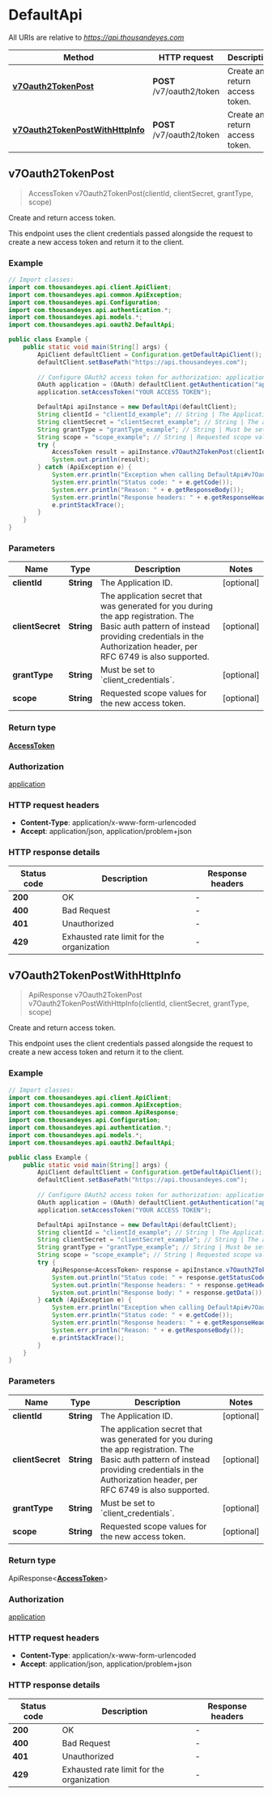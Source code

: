 # DefaultApi

All URIs are relative to *https://api.thousandeyes.com*

| Method | HTTP request | Description |
|------------- | ------------- | -------------|
| [**v7Oauth2TokenPost**](DefaultApi.md#v7Oauth2TokenPost) | **POST** /v7/oauth2/token | Create and return access token. |
| [**v7Oauth2TokenPostWithHttpInfo**](DefaultApi.md#v7Oauth2TokenPostWithHttpInfo) | **POST** /v7/oauth2/token | Create and return access token. |



## v7Oauth2TokenPost

> AccessToken v7Oauth2TokenPost(clientId, clientSecret, grantType, scope)

Create and return access token.

This endpoint uses the client credentials passed alongside the request to create a new access token and return it to the client.

### Example

```java
// Import classes:
import com.thousandeyes.api.client.ApiClient;
import com.thousandeyes.api.common.ApiException;
import com.thousandeyes.api.Configuration;
import com.thousandeyes.api.authentication.*;
import com.thousandeyes.api.models.*;
import com.thousandeyes.api.oauth2.DefaultApi;

public class Example {
    public static void main(String[] args) {
        ApiClient defaultClient = Configuration.getDefaultApiClient();
        defaultClient.setBasePath("https://api.thousandeyes.com");
        
        // Configure OAuth2 access token for authorization: application
        OAuth application = (OAuth) defaultClient.getAuthentication("application");
        application.setAccessToken("YOUR ACCESS TOKEN");

        DefaultApi apiInstance = new DefaultApi(defaultClient);
        String clientId = "clientId_example"; // String | The Application ID.
        String clientSecret = "clientSecret_example"; // String | The application secret that was generated for you during the app registration. The Basic auth pattern of instead providing credentials in the Authorization header, per RFC 6749 is also supported.
        String grantType = "grantType_example"; // String | Must be set to `client_credentials`.
        String scope = "scope_example"; // String | Requested scope values for the new access token.
        try {
            AccessToken result = apiInstance.v7Oauth2TokenPost(clientId, clientSecret, grantType, scope);
            System.out.println(result);
        } catch (ApiException e) {
            System.err.println("Exception when calling DefaultApi#v7Oauth2TokenPost");
            System.err.println("Status code: " + e.getCode());
            System.err.println("Reason: " + e.getResponseBody());
            System.err.println("Response headers: " + e.getResponseHeaders());
            e.printStackTrace();
        }
    }
}
```

### Parameters


| Name | Type | Description  | Notes |
|------------- | ------------- | ------------- | -------------|
| **clientId** | **String**| The Application ID. | [optional] |
| **clientSecret** | **String**| The application secret that was generated for you during the app registration. The Basic auth pattern of instead providing credentials in the Authorization header, per RFC 6749 is also supported. | [optional] |
| **grantType** | **String**| Must be set to &#x60;client_credentials&#x60;. | [optional] |
| **scope** | **String**| Requested scope values for the new access token. | [optional] |

### Return type

[**AccessToken**](AccessToken.md)


### Authorization

[application](../README.md#application)

### HTTP request headers

- **Content-Type**: application/x-www-form-urlencoded
- **Accept**: application/json, application/problem+json

### HTTP response details
| Status code | Description | Response headers |
|-------------|-------------|------------------|
| **200** | OK |  -  |
| **400** | Bad Request |  -  |
| **401** | Unauthorized |  -  |
| **429** | Exhausted rate limit for the organization |  -  |

## v7Oauth2TokenPostWithHttpInfo

> ApiResponse<AccessToken> v7Oauth2TokenPost v7Oauth2TokenPostWithHttpInfo(clientId, clientSecret, grantType, scope)

Create and return access token.

This endpoint uses the client credentials passed alongside the request to create a new access token and return it to the client.

### Example

```java
// Import classes:
import com.thousandeyes.api.client.ApiClient;
import com.thousandeyes.api.common.ApiException;
import com.thousandeyes.api.common.ApiResponse;
import com.thousandeyes.api.Configuration;
import com.thousandeyes.api.authentication.*;
import com.thousandeyes.api.models.*;
import com.thousandeyes.api.oauth2.DefaultApi;

public class Example {
    public static void main(String[] args) {
        ApiClient defaultClient = Configuration.getDefaultApiClient();
        defaultClient.setBasePath("https://api.thousandeyes.com");
        
        // Configure OAuth2 access token for authorization: application
        OAuth application = (OAuth) defaultClient.getAuthentication("application");
        application.setAccessToken("YOUR ACCESS TOKEN");

        DefaultApi apiInstance = new DefaultApi(defaultClient);
        String clientId = "clientId_example"; // String | The Application ID.
        String clientSecret = "clientSecret_example"; // String | The application secret that was generated for you during the app registration. The Basic auth pattern of instead providing credentials in the Authorization header, per RFC 6749 is also supported.
        String grantType = "grantType_example"; // String | Must be set to `client_credentials`.
        String scope = "scope_example"; // String | Requested scope values for the new access token.
        try {
            ApiResponse<AccessToken> response = apiInstance.v7Oauth2TokenPostWithHttpInfo(clientId, clientSecret, grantType, scope);
            System.out.println("Status code: " + response.getStatusCode());
            System.out.println("Response headers: " + response.getHeaders());
            System.out.println("Response body: " + response.getData());
        } catch (ApiException e) {
            System.err.println("Exception when calling DefaultApi#v7Oauth2TokenPost");
            System.err.println("Status code: " + e.getCode());
            System.err.println("Response headers: " + e.getResponseHeaders());
            System.err.println("Reason: " + e.getResponseBody());
            e.printStackTrace();
        }
    }
}
```

### Parameters


| Name | Type | Description  | Notes |
|------------- | ------------- | ------------- | -------------|
| **clientId** | **String**| The Application ID. | [optional] |
| **clientSecret** | **String**| The application secret that was generated for you during the app registration. The Basic auth pattern of instead providing credentials in the Authorization header, per RFC 6749 is also supported. | [optional] |
| **grantType** | **String**| Must be set to &#x60;client_credentials&#x60;. | [optional] |
| **scope** | **String**| Requested scope values for the new access token. | [optional] |

### Return type

ApiResponse<[**AccessToken**](AccessToken.md)>


### Authorization

[application](../README.md#application)

### HTTP request headers

- **Content-Type**: application/x-www-form-urlencoded
- **Accept**: application/json, application/problem+json

### HTTP response details
| Status code | Description | Response headers |
|-------------|-------------|------------------|
| **200** | OK |  -  |
| **400** | Bad Request |  -  |
| **401** | Unauthorized |  -  |
| **429** | Exhausted rate limit for the organization |  -  |


